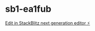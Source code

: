 # sb1-ea1fub

[Edit in StackBlitz next generation editor ⚡️](https://stackblitz.com/~/github.com/MahmoudAbdelsalam1482/sb1-ea1fub)